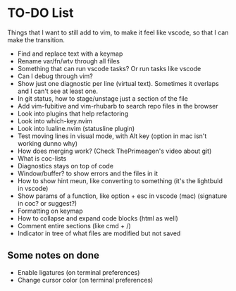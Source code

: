 # TO-DO List

Things that I want to still add to vim, to make it feel like vscode, so that I can make the transition.

- Find and replace text with a keymap
- Rename var/fn/wtv through all files
- Something that can run vscode tasks? Or run tasks like vscode
- Can I debug through vim?
- Show just one diagnostic per line (virtual text). Sometimes it overlaps and I can't see at least one. 
- In git status, how to stage/unstage just a section of the file
- Add vim-fubitive and vim-rhubarb to search repo files in the browser
- Look into plugins that help refactoring
- Look into which-key.nvim
- Look into lualine.nvim (statusline plugin)
- Test moving lines in visual mode, with Alt key (option in mac isn't working dunno why)
- How does merging work? (Check ThePrimeagen's video about git)
- What is coc-lists
- Diagnostics stays on top of code
- Window/buffer? to show errors and the files in it
- How to show hint meun, like converting to something (it's the lightbuld in vscode)
- Show params of a function, like option + esc in vscode (mac) (signature in coc? or suggest?)
- Formatting on keymap
- How to collapse and expand code blocks (html as well)
- Comment entire sections (like cmd + /)
- Indicator in tree of what files are modified but not saved


## Some notes on done

- Enable ligatures (on terminal preferences)
- Change cursor color (on terminal preferences)

